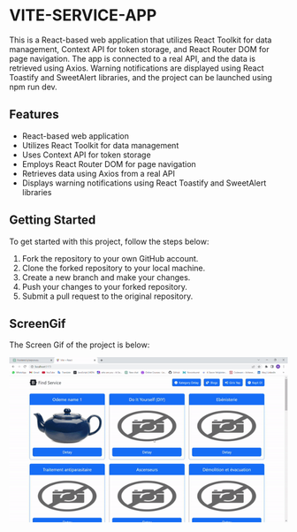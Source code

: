 # VITE-SERVICE-APP

This is a React-based web application that utilizes React Toolkit for data management, Context API for token storage, and React Router DOM for page navigation. The app is connected to a real API, and the data is retrieved using Axios. Warning notifications are displayed using React Toastify and SweetAlert libraries, and the project can be launched using npm run dev.

## Features

<ul>
<li>React-based web application</li>
<li>Utilizes React Toolkit for data management</li>
<li>Uses Context API for token storage</li>
<li>Employs React Router DOM for page navigation</li>
<li>Retrieves data using Axios from a real API</li>
<li>Displays warning notifications using React Toastify and SweetAlert libraries</li>
</ul>

## Getting Started

To get started with this project, follow the steps below:

1. Fork the repository to your own GitHub account.
2. Clone the forked repository to your local machine.
3. Create a new branch and make your changes.
4. Push your changes to your forked repository.
5. Submit a pull request to the original repository.

## ScreenGif

The Screen Gif of the project is below:

![](screen5.gif)